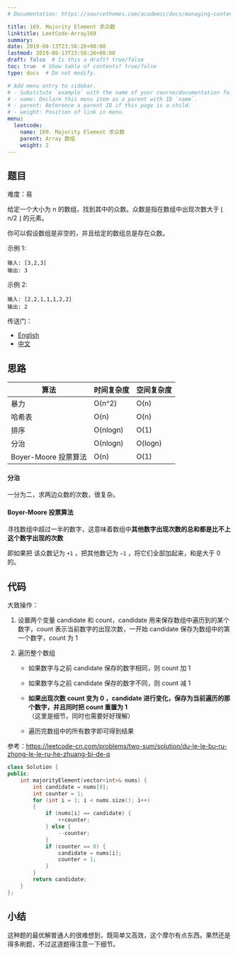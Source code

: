 ```yaml
---
# Documentation: https://sourcethemes.com/academic/docs/managing-content/

title: 169. Majority Element 求众数
linktitle: LeetCode-Array169
summary: 
date: 2019-08-13T23:58:26+08:00
lastmod: 2019-08-13T23:58:26+08:00
draft: false  # Is this a draft? true/false
toc: true  # Show table of contents? true/false
type: docs  # Do not modify.

# Add menu entry to sidebar.
# - Substitute `example` with the name of your course/documentation folder.
# - name: Declare this menu item as a parent with ID `name`.
# - parent: Reference a parent ID if this page is a child.
# - weight: Position of link in menu.
menu:
  leetcode:
    name: 169. Majority Element 求众数
    parent: Array 数组
    weight: 2
---
```


## 题目

难度：易

给定一个大小为 n 的数组，找到其中的众数。众数是指在数组中出现次数大于 ⌊ n/2 ⌋ 的元素。

你可以假设数组是非空的，并且给定的数组总是存在众数。

示例 1:

```
输入: [3,2,3]
输出: 3
```

示例 2:

```
输入: [2,2,1,1,1,2,2]
输出: 2
```

传送门：

* [English](https://leetcode.com/problems/majority-element/)
* [中文](https://leetcode-cn.com/problems/majority-element/solution/)

## 思路

| 算法                 | 时间复杂度 | 空间复杂度 |
| -------------------- | ---------- | ---------- |
| 暴力                 | O(n^2)     | O(n)       |
| 哈希表               | O(n)       | O(n)       |
| 排序                 | O(nlogn)   | O(1)       |
| 分治                 | O(nlogn)   | O(logn)    |
| Boyer-Moore 投票算法 | O(n)       | O(1)       |

#### 分治

一分为二，求两边众数的次数，很复杂。

#### Boyer-Moore 投票算法

寻找数组中超过一半的数字，这意味着数组中**其他数字出现次数的总和都是比不上这个数字出现的次数**

即如果把 该众数记为 `+1` ，把其他数记为 `−1` ，将它们全部加起来，和是大于 0 的。

## 代码

大致操作：

1. 设置两个变量 candidate 和 count，candidate 用来保存数组中遍历到的某个数字，count 表示当前数字的出现次数，一开始 candidate 保存为数组中的第一个数字，count 为 1

2. 遍历整个数组

   * 如果数字与之前 candidate 保存的数字相同，则 count 加 1

   * 如果数字与之前 candidate 保存的数字不同，则 count 减 1
   * **如果出现次数 count 变为 0 ，candidate 进行变化，保存为当前遍历的那个数字，并且同时把 count 重置为 1**（这里是细节，同时也需要好好理解）
   * 遍历完数组中的所有数字即可得到结果

参考：https://leetcode-cn.com/problems/two-sum/solution/du-le-le-bu-ru-zhong-le-le-ru-he-zhuang-bi-de-q

```c++
class Solution {
public:
    int majorityElement(vector<int>& nums) {
        int candidate = nums[0]; 
        int counter = 1;
        for (int i = 1; i < nums.size(); i++)
        {       
            if (nums[i] == candidate) {
                ++counter;
            } else {
                --counter;
            }
            if (counter == 0) {
                candidate = nums[i];
                counter = 1;
            }
        }
        return candidate;
    }
};
```



## 小结

这种题的最优解普通人的很难想到，既简单又高效，这个摩尔有点东西。果然还是得多刷题，不过这道题得注意一下细节。